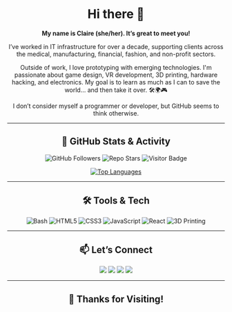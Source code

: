 <h1 align="center">Hi there 👋</h1>

<p align="center"><strong>My name is Claire (she/her). It’s great to meet you!</strong></p>

<p align="center">
I’ve worked in IT infrastructure for over a decade, supporting clients across the medical, manufacturing, financial, fashion, and non-profit sectors.
</p>

<p align="center">
Outside of work, I love prototyping with emerging technologies. I'm passionate about game design, VR development, 3D printing, hardware hacking, and electronics. My goal is to learn as much as I can to save the world... and then take it over. 🛠️🌍🎮
</p>

<p align="center">
I don’t consider myself a programmer or developer, but GitHub seems to think otherwise.
</p>

---

<h2 align="center">🚀 GitHub Stats & Activity</h2>

<p align="center">
  <img src="https://img.shields.io/github/followers/Makeea?label=Follow&style=social" alt="GitHub Followers" />
  <img src="https://img.shields.io/github/stars/Makeea/scripts?style=social" alt="Repo Stars" />
  <img src="https://visitor-badge.laobi.icu/badge?page_id=Makeea.Makeea" alt="Visitor Badge" />
</p>

<div align="center">
  <a target="_blank" href="https://github.com/anuraghazra/github-readme-stats">
    <img src="https://github-readme-stats.vercel.app/api/top-langs/?username=makeea&theme=tokyonight&layout=compact" alt="Top Languages">
  </a>
</div>

---

<h2 align="center">🛠️ Tools & Tech</h2>

<p align="center">
    <img src="https://img.shields.io/badge/Shell-Bash-informational?logo=gnu-bash&logoColor=white" alt="Bash" />
    <img src="https://img.shields.io/badge/HTML5-orange?logo=html5&logoColor=white" alt="HTML5" />
    <img src="https://img.shields.io/badge/CSS3-blue?logo=css3&logoColor=white" alt="CSS3" />
    <img src="https://img.shields.io/badge/JavaScript-yellow?logo=javascript&logoColor=white" alt="JavaScript" />
    <img src="https://img.shields.io/badge/React-20232A?logo=react&logoColor=61DAFB" alt="React" />
    <img src="https://img.shields.io/badge/3D_Printing-orange?logo=octoprint&logoColor=white" alt="3D Printing" />
</p>

---

<h2 align="center">📫 Let’s Connect</h2>

<p align="center">
  <a target="_blank" href="https://thangs.com/designer/Makeea"><img src="https://img.shields.io/badge/Thangs-Profile-blue?logo=thangs&logoColor=white" /></a>
  <a target="_blank" href="https://www.printables.com/@Makeea_30427"><img src="https://img.shields.io/badge/Printables-3D%20Models-orange?logo=prusa&logoColor=white" /></a>
  <a target="_blank" href="https://www.youtube.com/channel/UCqvmkz9L5ZWfvOvtjM-Kibg"><img src="https://img.shields.io/badge/YouTube-Channel-red?logo=youtube&logoColor=white" /></a>
  <a target="_blank" href="https://rosario.one"><img src="https://img.shields.io/badge/rosario.one-Website-lightgrey" /></a>
</p>

---

<h2 align="center">🙌 Thanks for Visiting!</h2>
